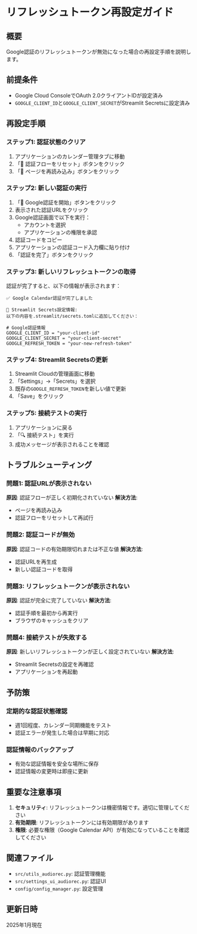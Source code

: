 # リフレッシュトークン再設定ガイド

## 概要
Google認証のリフレッシュトークンが無効になった場合の再設定手順を説明します。

## 前提条件
- Google Cloud ConsoleでOAuth 2.0クライアントIDが設定済み
- `GOOGLE_CLIENT_ID`と`GOOGLE_CLIENT_SECRET`がStreamlit Secretsに設定済み

## 再設定手順

### ステップ1: 認証状態のクリア
1. アプリケーションのカレンダー管理タブに移動
2. 「🔄 認証フローをリセット」ボタンをクリック
3. 「🔄 ページを再読み込み」ボタンをクリック

### ステップ2: 新しい認証の実行
1. 「🔑 Google認証を開始」ボタンをクリック
2. 表示された認証URLをクリック
3. Google認証画面で以下を実行：
   - アカウントを選択
   - アプリケーションの権限を承認
4. 認証コードをコピー
5. アプリケーションの認証コード入力欄に貼り付け
6. 「認証を完了」ボタンをクリック

### ステップ3: 新しいリフレッシュトークンの取得
認証が完了すると、以下の情報が表示されます：

```
✅ Google Calendar認証が完了しました

📝 Streamlit Secrets設定情報:
以下の内容を.streamlit/secrets.tomlに追加してください：

# Google認証情報
GOOGLE_CLIENT_ID = "your-client-id"
GOOGLE_CLIENT_SECRET = "your-client-secret"
GOOGLE_REFRESH_TOKEN = "your-new-refresh-token"
```

### ステップ4: Streamlit Secretsの更新
1. Streamlit Cloudの管理画面に移動
2. 「Settings」→「Secrets」を選択
3. 既存の`GOOGLE_REFRESH_TOKEN`を新しい値で更新
4. 「Save」をクリック

### ステップ5: 接続テストの実行
1. アプリケーションに戻る
2. 「🔍 接続テスト」を実行
3. 成功メッセージが表示されることを確認

## トラブルシューティング

### 問題1: 認証URLが表示されない
**原因**: 認証フローが正しく初期化されていない
**解決方法**:
- ページを再読み込み
- 認証フローをリセットして再試行

### 問題2: 認証コードが無効
**原因**: 認証コードの有効期限切れまたは不正な値
**解決方法**:
- 認証URLを再生成
- 新しい認証コードを取得

### 問題3: リフレッシュトークンが表示されない
**原因**: 認証が完全に完了していない
**解決方法**:
- 認証手順を最初から再実行
- ブラウザのキャッシュをクリア

### 問題4: 接続テストが失敗する
**原因**: 新しいリフレッシュトークンが正しく設定されていない
**解決方法**:
- Streamlit Secretsの設定を再確認
- アプリケーションを再起動

## 予防策

### 定期的な認証状態確認
- 週1回程度、カレンダー同期機能をテスト
- 認証エラーが発生した場合は早期に対応

### 認証情報のバックアップ
- 有効な認証情報を安全な場所に保存
- 認証情報の変更時は即座に更新

## 重要な注意事項

1. **セキュリティ**: リフレッシュトークンは機密情報です。適切に管理してください
2. **有効期限**: リフレッシュトークンには有効期限があります
3. **権限**: 必要な権限（Google Calendar API）が有効になっていることを確認してください

## 関連ファイル
- `src/utils_audiorec.py`: 認証管理機能
- `src/settings_ui_audiorec.py`: 認証UI
- `config/config_manager.py`: 設定管理

## 更新日時
2025年1月現在

